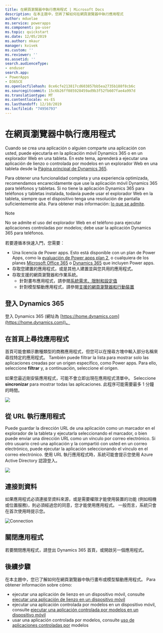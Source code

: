 ```yaml
---
title: 在網頁瀏覽器中執行應用程式 | Microsoft Docs
description: 在本主題中，您將了解如何在網頁瀏覽器中執行應用程式
author: mduelae
ms.service: powerapps
ms.component: pa-user
ms.topic: quickstart
ms.date: 12/05/2019
ms.author: mkaur
manager: kvivek
ms.custom: ''
ms.reviewer: ''
ms.assetid: ''
search.audienceType:
- enduser
search.app:
- PowerApps
- D365CE
ms.openlocfilehash: 8ce6cfe213817cd603857bb5ea2735b188f8cb6c
ms.sourcegitcommit: 15c6b26ff085928459ad9b3f52fb607fae4a997d
ms.translationtype: MT
ms.contentlocale: es-ES
ms.lasthandoff: 12/10/2019
ms.locfileid: "74956793"
---
```

# <a name="run-an-app-in-a-web-browser"></a>在網頁瀏覽器中執行應用程式
Cuando se crea una aplicación o alguien comparte una aplicación con usted, puede ejecutarla en la aplicación móvil Dynamics 365 o en un explorador Web en una tableta. En este tema, aprenderá a ejecutar una aplicación de lienzo o controlada por modelos en un explorador Web en una tableta desde la [Página principal de Dynamics 365](https://home.dynamics.com).

Para obtener una funcionalidad completa y una experiencia optimizada, recomendamos encarecidamente que use la aplicación móvil Dynamics 365 para teléfonos y tabletas. Si no tiene la aplicación Dynamics 365 para teléfonos y tabletas instalada, todavía puede usar el explorador Web en la tableta, siempre que el dispositivo tenga una resolución de pantalla suficientemente alta. Para obtener más información: [lo que se admite](https://docs.microsoft.com/dynamics365/mobile-app/support-phones-tablets#supported-devices-for-the-mobile-app).

> [!NOTE]
> No se admite el uso del explorador Web en el teléfono para ejecutar aplicaciones controladas por modelos; debe usar la aplicación Dynamics 365 para teléfonos.

若要遵循本快速入門，您需要：
- Una licencia de Power apps. Esto está disponible con un plan de Power Apps, como la [evaluación de Power apps plan 2](https://docs.microsoft.com/powerapps/maker/signup-for-powerapps), o cualquiera de los planes [Microsoft Office 365](https://signup.microsoft.com/Signup?OfferId=467eab54-127b-42d3-b046-3844b860bebf&dl=O365_BUSINESS_PREMIUM&ali=1) o [Dynamics 365](https://dynamics.microsoft.com/pricing/) que incluyen Power apps. 
- 存取您建置的應用程式，或是其他人建置並與您共用的應用程式。
- 存取支援的網頁瀏覽器和作業系統。
   - 針對畫布應用程式，請參閱[系統需求、限制和設定值](../maker/canvas-apps/limits-and-config.md)
   - 針對模型驅動應用程式，請參閱[支援的網頁瀏覽器和行動裝置](https://docs.microsoft.com/dynamics365/customer-engagement/admin/supported-web-browsers-and-mobile-devices)


## <a name="sign-in-to-dynamics-365"></a>登入 Dynamics 365
登入 Dynamics 365 (網址為 [https://home.dynamics.com](https://home.dynamics.com))。

## <a name="find-an-app-on-the-home-page"></a>在首頁上尋找應用程式
首頁可能會顯示數種類型的商務應用程式，但您可以在搜尋方塊中輸入部分名稱來尋找特定的應用程式。 También puede filtrar la lista para mostrar solo las aplicaciones creadas por un origen específico, como Power apps. Para ello, seleccione **filtrar** y, a continuación, seleccione el origen.

如果您最近剛安裝應用程式，可能不會立即出現在應用程式清單中。 Seleccione **sincronizar** para mostrar todas las aplicaciones. 此程序可能需要最多 1 分鐘的時間。

![](./media/run-app-browser/dynamics-365-home.png)


## <a name="run-an-app-from-a-url"></a>從 URL 執行應用程式
Puede guardar la dirección URL de una aplicación como un marcador en el explorador de la tableta y ejecutarla seleccionando el marcador, o bien puede enviar una dirección URL como un vínculo por correo electrónico. Si otro usuario creó una aplicación y la compartió con usted en un correo electrónico, puede ejecutar la aplicación seleccionando el vínculo en el correo electrónico. 使用 URL 執行應用程式時，系統可能會提示您使用 Azure Active Directory 認證登入。

![](./media/run-app-browser/web-login.png)

## <a name="connect-to-data"></a>連接到資料
如果應用程式必須連接至資料來源，或是需要權限才能使用裝置的功能 (例如相機或位置服務)，則必須經過您的同意，您才能使用應用程式。 一般而言，系統只會在首次使用時提示您。

![Connection](./media/run-app-browser/app-connection.png)

## <a name="close-an-app"></a>關閉應用程式
若要關閉應用程式，請登出 Dynamics 365 首頁，或開啟另一個應用程式。

## <a name="next-steps"></a>後續步驟
在本主題中，您已了解如何在網頁瀏覽器中執行畫布或模型驅動應用程式。 Para obtener información sobre cómo:
- ejecutar una aplicación de lienzo en un dispositivo móvil, consulte [ejecutar una aplicación de lienzo en un dispositivo móvil](run-app-client.md)
- ejecutar una aplicación controlada por modelos en un dispositivo móvil, consulte [ejecutar una aplicación controlada por modelos en un dispositivo móvil](run-app-client-model-driven.md)
- usar una aplicación controlada por modelos, consulte [uso de aplicaciones controladas por](use-model-driven-apps.md) modelos

